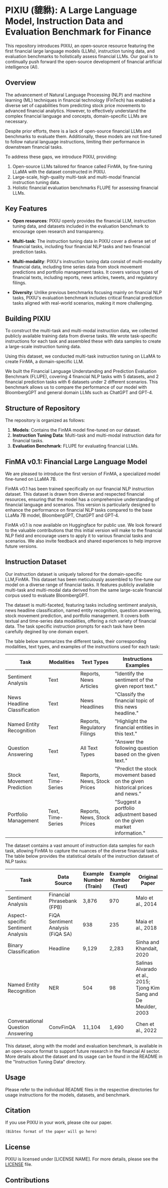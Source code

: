# PIXIU (貔貅): A Large Language Model, Instruction Data and Evaluation Benchmark for Finance

This repository introduces PIXIU, an open-source resource featuring the first financial large language models (LLMs), instruction tuning data, and evaluation benchmarks to holistically assess financial LLMs. Our goal is to continually push forward the open-source development of financial artificial intelligence (AI).

## Overview

The advancement of Natural Language Processing (NLP) and machine learning (ML) techniques in financial technology (FinTech) has enabled a diverse set of capabilities from predicting stock price movements to advanced financial analytics. However, to effectively understand the complex financial language and concepts, domain-specific LLMs are necessary.

Despite prior efforts, there is a lack of open-source financial LLMs and benchmarks to evaluate them. Additionally, these models are not fine-tuned to follow natural language instructions, limiting their performance in downstream financial tasks.

To address these gaps, we introduce PIXIU, providing:

1. Open-source LLMs tailored for finance called FinMA, by fine-tuning LLaMA with the dataset constructed in PIXIU.
2. Large-scale, high-quality multi-task and multi-modal financial instruction tuning data.
3. Holistic financial evaluation benchmarks FLUPE for assessing financial LLMs.

## Key Features

- **Open resources**: PIXIU openly provides the financial LLM, instruction tuning data, and datasets included in the evaluation benchmark to encourage open research and transparency.
  
- **Multi-task**: The instruction tuning data in PIXIU cover a diverse set of financial tasks, including four financial NLP tasks and two financial prediction tasks.

- **Multi-modality**: PIXIU's instruction tuning data consist of multi-modality financial data, including time series data from stock movement predictions and portfolio management tasks. It covers various types of financial texts, including reports, news articles, tweets, and regulatory filings.
  
- **Diversity**: Unlike previous benchmarks focusing mainly on financial NLP tasks, PIXIU's evaluation benchmark includes critical financial prediction tasks aligned with real-world scenarios, making it more challenging.

## Building PIXIU

To construct the multi-task and multi-modal instruction data, we collected publicly available training data from diverse tasks. We wrote task-specific instructions for each task and assembled these with data samples to create a large-scale instruction tuning data.

Using this dataset, we conducted multi-task instruction tuning on LLaMA to create FinMA, a domain-specific LLM.

We built the Financial Language Understanding and Prediction Evaluation Benchmark (FLUPE), covering 4 financial NLP tasks with 5 datasets, and 2 financial prediction tasks with 6 datasets under 2 different scenarios. This benchmark allows us to compare the performance of our model with BloombergGPT and general domain LLMs such as ChatGPT and GPT-4.

## Structure of Repository

The repository is organized as follows:

1. **Models**: Contains the FinMA model fine-tuned on our dataset.
2. **Instruction Tuning Data**: Multi-task and multi-modal instruction data for financial tasks.
3. **Evaluation Benchmark**: FLUPE for evaluating financial LLMs.

## FinMA v0.1: Financial Large Language Model

We are pleased to introduce the first version of FinMA, a specialized model fine-tuned on LLaMA 7B. 

FinMA v0.1 has been trained specifically on our financial NLP instruction dataset. This dataset is drawn from diverse and respected financial resources, ensuring that the model has a comprehensive understanding of financial language and scenarios. This version is particularly designed to enhance the performance on financial NLP tasks compared to the base LLaMa 7B model, BloombergGPT, ChatGPT and GPT-4.

FinMA v0.1 is now available on Huggingface for public use. We look forward to the valuable contributions that this initial version will make to the financial NLP field and encourage users to apply it to various financial tasks and scenarios. We also invite feedback and shared experiences to help improve future versions.

## Instruction Dataset

Our instruction dataset is uniquely tailored for the domain-specific LLM,FinMA. This dataset has been meticulously assembled to fine-tune our model on a diverse range of financial tasks. It features publicly available multi-task and multi-modal data derived from the same large-scale financial corpus used to evaluate BloombergGPT.

The dataset is multi-faceted, featuring tasks including sentiment analysis, news headline classification, named entity recognition, question answering, stock movement prediction, and portfolio management. It covers both textual and time-series data modalities, offering a rich variety of financial data. The task specific instruction prompts for each task have been carefully degined by one domain expert.

The table below summarizes the different tasks, their corresponding modalities, text types, and examples of the instructions used for each task:

| **Task** | **Modalities** | **Text Types** | **Instructions Examples** |
| --- | --- | --- | --- |
| Sentiment Analysis | Text | Reports, News Articles | "Identify the sentiment of the given report text." |
| News Headline Classification | Text | News Headlines | "Classify the financial topic of this news headline." |
| Named Entity Recognition | Text | Reports, Regulatory Filings | "Highlight the financial entities in this text." |
| Question Answering | Text | All Text Types | "Answer the following question based on the given text." |
| Stock Movement Prediction | Text, Time-Series | Reports, News, Stock Prices | "Predict the stock movement based on the given historical prices and news." |
| Portfolio Management | Text, Time-Series | Reports, News, Stock Prices | "Suggest a portfolio adjustment based on the given market information." |

The dataset contains a vast amount of instruction data samples for each task, allowing FinMA to capture the nuances of the diverse financial tasks. The table below provides the statistical details of the instruction dataset of NLP tasks:


| Task            | Data Source                | Example Number (Train) | Example Number (Test) | Original Paper                               |
|-----------------|----------------------------|------------------------|-----------------------|----------------------------------------------|
| Sentiment Analysis    | Financial Phrasebank (FPB)   | 3,876                  | 970                   | Malo et al., 2014                            |
| Aspect-specific Sentiment Analysis | FiQA Sentiment Analysis (FiQA SA) | 938                    | 235                   | Maia et al., 2018                            |
| Binary Classification   | Headline                   | 9,129                  | 2,283                 | Sinha and Khandait, 2020                     |
| Named Entity Recognition   | NER                        | 504                    | 98                    | Salinas Alvarado et al., 2015; Tjong Kim Sang and De Meulder, 2003 |
| Conversational Question Answering | ConvFinQA                  | 11,104                 | 1,490                 | Chen et al., 2022                            |


This dataset, along with the model and evaluation benchmark, is available in an open-source format to support future research in the financial AI sector. More details about the dataset and its usage can be found in the README in the "Instruction Tuning Data" directory.

## Usage

Please refer to the individual README files in the respective directories for usage instructions for the models, datasets, and benchmark.

## Citation

If you use PIXIU in your work, please cite our paper.

```
(Bibtex format of the paper will go here)
```

## License

PIXIU is licensed under [LICENSE NAME]. For more details, please see the [LICENSE](LICENSE) file.

## Contributions

